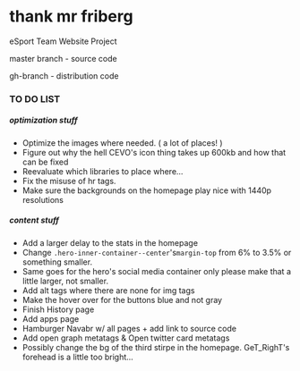 # thank mr friberg
eSport Team Website Project

master branch - source code

gh-branch - distribution code


### TO DO LIST 

##### optimization stuff
- Optimize the images where needed. ( a lot of places! )
- Figure out why the hell CEVO's icon thing takes up 600kb and how that can be fixed
- Reevaluate which libraries to place where...
- Fix the misuse of hr tags.
- Make sure the backgrounds on the homepage play nice with 1440p resolutions


##### content stuff
- Add a larger delay to the stats in the homepage
- Change  `.hero-inner-container--center`'s`margin-top` from 6% to 3.5% or something smaller.
- Same goes for the hero's social media container only please make that a little larger, not smaller.
- Add alt tags where there are none for img tags
- Make the hover over for the buttons blue and not gray
- Finish History page
- Add apps page
- Hamburger Navabr w/ all pages + add link to source code
- Add open graph metatags & Open twitter card metatags
- Possibly change the bg of the third stirpe in the homepage. GeT_RighT's forehead is a little too bright...
